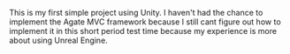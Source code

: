 This is my first simple project using Unity.
I haven't had the chance to implement the Agate MVC framework because I still cant figure out how to implement it in this short period test time because my experience is more about using Unreal Engine.
